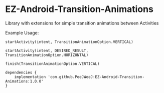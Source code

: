 # EZ-Android-Transition-Animations
Library with extensions for simple transition animations between Activities

Example Usage:

```
startActivity(intent, TransitionAnimationOption.VERTICAL)

startActivity(intent, DESIRED_RESULT, TransitionAnimationOption.HORIZONTAL)

finish(TransitionAnimationOption.VERTICAL)
```

```
dependencies {
    implementation 'com.github.PeeJWeeJ:EZ-Android-Transition-Animations:1.0.0'
}
```
